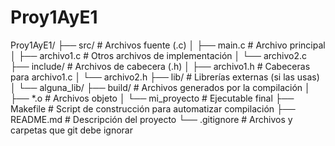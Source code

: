 # Proy1AyE1

Proy1AyE1/
├── src/               # Archivos fuente (.c)
│   ├── main.c         # Archivo principal
│   ├── archivo1.c     # Otros archivos de implementación
│   └── archivo2.c
├── include/           # Archivos de cabecera (.h)
│   ├── archivo1.h     # Cabeceras para archivo1.c
│   └── archivo2.h
├── lib/               # Librerías externas (si las usas)
│   └── alguna_lib/
├── build/             # Archivos generados por la compilación
│   ├── *.o            # Archivos objeto
│   └── mi_proyecto    # Ejecutable final
├── Makefile           # Script de construcción para automatizar compilación
├── README.md          # Descripción del proyecto
└── .gitignore         # Archivos y carpetas que git debe ignorar
